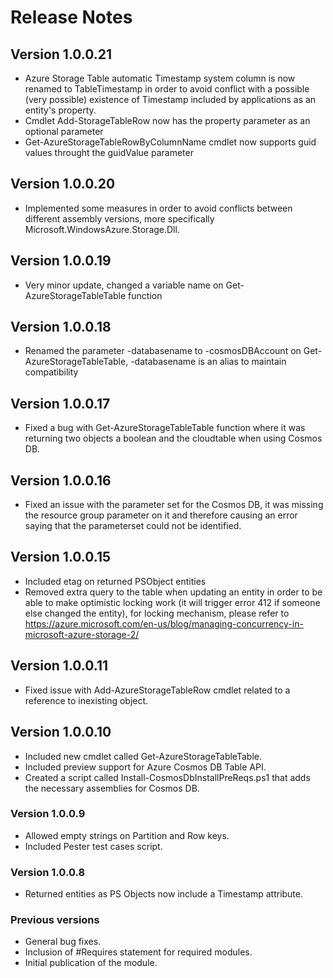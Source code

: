 # Release Notes

## Version 1.0.0.21
* Azure Storage Table automatic Timestamp system column is now renamed to TableTimestamp in order to avoid conflict with a possible (very possible) existence of Timestamp included by applications as an entity's property. 
* Cmdlet Add-StorageTableRow now has the property parameter as an optional parameter
* Get-AzureStorageTableRowByColumnName cmdlet now supports guid values throught the guidValue parameter

## Version 1.0.0.20
* Implemented some measures in order to avoid conflicts between different assembly versions, more specifically Microsoft.WindowsAzure.Storage.Dll.

## Version 1.0.0.19
* Very minor update, changed a variable name on Get-AzureStorageTableTable function

## Version 1.0.0.18
* Renamed the parameter -databasename to -cosmosDBAccount on Get-AzureStorageTableTable, -databasename is an alias to maintain compatibility 

## Version 1.0.0.17
* Fixed a bug with Get-AzureStorageTableTable function where it was returning two objects a boolean and the cloudtable when using Cosmos DB.

## Version 1.0.0.16
* Fixed an issue with the parameter set for the Cosmos DB, it was missing the resource group parameter on it and therefore causing an error saying that the parameterset could not be identified.

## Version 1.0.0.15
* Included etag on returned PSObject entities
* Removed extra query to the table when updating an entity in order to be able to make optimistic locking work (it will trigger error 412 if someone else changed the entity), for locking mechanism, please refer to https://azure.microsoft.com/en-us/blog/managing-concurrency-in-microsoft-azure-storage-2/

## Version 1.0.0.11
* Fixed issue with Add-AzureStorageTableRow cmdlet related to a reference to inexisting object.

## Version 1.0.0.10
* Included new cmdlet called Get-AzureStorageTableTable.
* Included preview support for Azure Cosmos DB Table API.
* Created a script called Install-CosmosDbInstallPreReqs.ps1 that adds the necessary assemblies for Cosmos DB.

### Version 1.0.0.9
* Allowed empty strings on Partition and Row keys.
* Included Pester test cases script.

### Version 1.0.0.8
* Returned entities as PS Objects now include a Timestamp attribute.

### Previous versions
* General bug fixes.
* Inclusion of #Requires statement for required modules.
* Initial publication of the module.